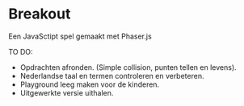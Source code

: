 # Breakout

Een JavaSctipt spel gemaakt met Phaser.js

TO DO:

* Opdrachten afronden. (Simple collision, punten tellen en levens).
* Nederlandse taal en termen controleren en verbeteren.
* Playground leeg maken voor de kinderen.
* Uitgewerkte versie uithalen.